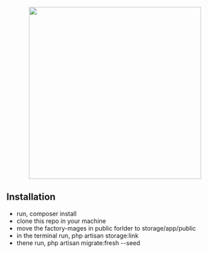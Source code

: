 <p align="center"><a href="https://laravel.com" target="_blank"><img src="https://raw.githubusercontent.com/laravel/art/master/logo-lockup/5%20SVG/2%20CMYK/1%20Full%20Color/laravel-logolockup-cmyk-red.svg" width="400"></a></p>


## Installation

- run, composer install
- clone this repo in your machine
- move the factory-mages in public forlder to storage/app/public
- in the terminal run, php artisan storage:link
- thene run, php artisan migrate:fresh --seed

